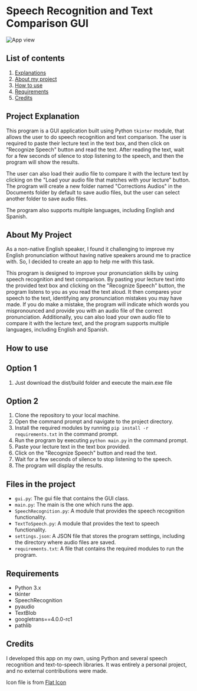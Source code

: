 # Speech Recognition and Text Comparison GUI

![App view](phoyo.jpg)

## List of contents
1. [Explanations](ProjectExplanations)
2. [About my project](AboutMyProject)
3. [How to use](Howtouse)
4. [Requirements](Requirements)
4. [Credits](Credits)

## Project Explanation
This program is a GUI application built using Python `tkinter` module, that allows the user to do speech recognition and text comparison. The user is required to paste their lecture text in the text box, and then click on "Recognize Speech" button and read the text. After reading the text, wait for a few seconds of silence to stop listening to the speech, and then the program will show the results.

The user can also load their audio file to compare it with the lecture text by clicking on the "Load your audio file that matches with your lecture" button. The program will create a new folder named "Corrections Audios" in the Documents folder by default to save audio files, but the user can select another folder to save audio files.

The program also supports multiple languages, including English and Spanish.

## About My Project
As a non-native English speaker, I found it challenging to improve my English pronunciation without having native speakers around me to practice with. So, I decided to create an app to help me with this task.

This program is designed to improve your pronunciation skills by using speech recognition and text comparison. By pasting your lecture text into the provided text box and clicking on the "Recognize Speech" button, the program listens to you as you read the text aloud. It then compares your speech to the text, identifying any pronunciation mistakes you may have made. If you do make a mistake, the program will indicate which words you mispronounced and provide you with an audio file of the correct pronunciation. Additionally, you can also load your own audio file to compare it with the lecture text, and the program supports multiple languages, including English and Spanish.

## How to use

## Option 1
1. Just download the dist/build folder and execute the main.exe file

## Option 2
1.  Clone the repository to your local machine.
2.  Open the command prompt and navigate to the project directory.
3.  Install the required modules by running `pip install -r requirements.txt` in the command prompt.
4.  Run the program by executing `python main.py` in the command prompt.
5.  Paste your lecture text in the text box provided.
6.  Click on the "Recognize Speech" button and read the text.
7.  Wait for a few seconds of silence to stop listening to the speech.
8.  The program will display the results.

## Files in the project

*   `gui.py`: The gui file that contains the GUI class.
*   `main.py`: The main is the one which runs the app.
*   `SpeechRecognition.py`: A module that provides the speech recognition functionality.
*   `TextToSpeech.py`: A module that provides the text to speech functionality.
*   `settings.json`: A JSON file that stores the program settings, including the directory where audio files are saved.
*   `requirements.txt`: A file that contains the required modules to run the program.

## Requirements

*   Python 3.x
*   tkinter
*   SpeechRecognition
*   pyaudio
*   TextBlob
*   googletrans==4.0.0-rc1
*   pathlib


## Credits
I developed this app on my own, using Python and several speech recognition and text-to-speech libraries. It was entirely a personal project, and no external contributions were made.

Icon file is from [Flat Icon](https://www.flaticon.com/free-icon/linguistics_4459205?term=english+learning&page=1&position=10&origin=search&related_id=4459205) 